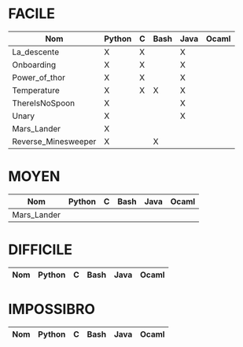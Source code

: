 # FACILE
Nom|Python|C|Bash|Java|Ocaml
---|---|---|---|---|---
La_descente|X|X| |X| 
Onboarding|X|X||X| 
Power_of_thor|X|X||X| 
Temperature|X|X|X|X| 
ThereIsNoSpoon|X|||X| 
Unary|X| | |X| 
Mars_Lander|X| | | | 
Reverse_Minesweeper|X| |X| | 

# MOYEN
Nom|Python|C|Bash|Java|Ocaml
---|---|---|---|---|---
Mars_Lander| | | | | 

# DIFFICILE
Nom|Python|C|Bash|Java|Ocaml
---|---|---|---|---|---

# IMPOSSIBRO
Nom|Python|C|Bash|Java|Ocaml
---|---|---|---|---|---
